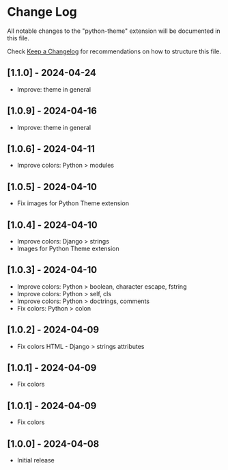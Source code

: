 # Change Log

All notable changes to the "python-theme" extension will be documented in this file.

Check [Keep a Changelog](http://keepachangelog.com/) for recommendations on how to structure this file.

## [1.1.0] - 2024-04-24

- Improve: theme in general

## [1.0.9] - 2024-04-16

- Improve: theme in general

## [1.0.6] - 2024-04-11

- Improve colors: Python > modules

## [1.0.5] - 2024-04-10

- Fix images for Python Theme extension


## [1.0.4] - 2024-04-10

- Improve colors: Django > strings
- Images for Python Theme extension

## [1.0.3] - 2024-04-10

- Improve colors: Python > boolean, character escape, fstring
- Improve colors: Python > self, cls
- Improve colors: Python > doctrings,  comments
- Fix colors: Python > colon

## [1.0.2] - 2024-04-09

- Fix colors HTML - Django > strings attributes

## [1.0.1] - 2024-04-09

- Fix colors

## [1.0.1] - 2024-04-09

- Fix colors


## [1.0.0] - 2024-04-08

- Initial release
